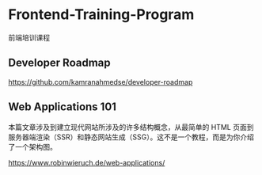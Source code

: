 # Frontend-Training-Program

前端培训课程

## Developer Roadmap

https://github.com/kamranahmedse/developer-roadmap

## Web Applications 101

本篇文章涉及到建立现代网站所涉及的许多结构概念，从最简单的 HTML 页面到服务器端渲染（SSR）和静态网站生成（SSG）。这不是一个教程，而是为你介绍了一个架构图。

https://www.robinwieruch.de/web-applications/
